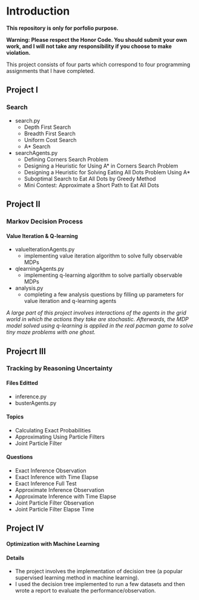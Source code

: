 # Introduction 
**This repository is only for porfolio purpose.**

**Warning: Please respect the Honor Code. You should submit your own work, and I will not take any responsibility
if you choose to make violation.**

This project consists of four parts which correspond to four programming assignments that I have completed.

## Project I

### Search

- search.py
    - Depth First Search
    - Breadth First Search
    - Uniform Cost Search
    - A* Search
- searchAgents.py
    - Defining Corners Search Problem
    - Designing a Heuristic for Using A* in Corners Search Problem
    - Designing a Heuristic for Solving Eating All Dots Problem Using A*
    - Suboptimal Search to Eat All Dots by Greedy Method
    - Mini Contest: Approximate a Short Path to Eat All Dots

## Project II

### Markov Decision Process

#### Value Iteration & Q-learning

- valueIterationAgents.py
    - implementing value iteration algorithm to solve fully observable MDPs
- qlearningAgents.py
    - implementing q-learning algorithm to solve partially observable MDPs
- analysis.py
    - completing a few analysis questions by filling up parameters for value iteration and q-learning agents

*A large part of this project involves interactions of the agents in the grid world in which the actions they take are stochastic. Afterwards, the MDP model solved using q-learning is applied in the real pacman game to solve tiny maze problems with one ghost.*

## Projecrt III

### Tracking by Reasoning Uncertainty

#### Files Editted
- inference.py
- busterAgents.py

#### Topics
- Calculating Exact Probabilities
- Approximating Using Particle Filters
- Joint Particle Filter

#### Questions
- Exact Inference Observation
- Exact Inference with Time Elapse
- Exact Inference Full Test
- Approximate Inference Observation
- Approximate Inference with Time Elapse
- Joint Particle Filter Observation
- Joint Particle Filter Elapse Time
  
## Project IV

#### Optimization with Machine Learning

#### Details
- The project involves the implementation of decision tree (a popular supervised learning method in machine learning).
- I used the decision tree implemented to run a few datasets and then wrote a report to evaluate the performance/observation. 

